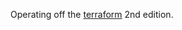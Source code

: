 Operating off the [terraform](https://www.amazon.com/Terraform-Running-Writing-Infrastructure-Code/dp/1492046906) 2nd edition.
